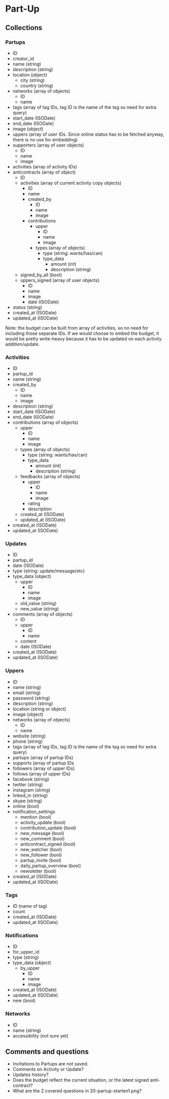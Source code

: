 Part-Up
=======

## Collections

### Partups
- ID
- creator_id
- name (string)
- description (string)
- location (object)
    - city (string)
    - country (string)
- networks (array of objects)
    - ID
    - name
- tags (array of tag IDs, tag ID is the name of the tag so need for extra query)
- start_date (ISODate)
- end_date (ISODate)
- image (object)
- uppers (array of user IDs. Since online status has to be fetched anyway, there is no use for embedding) 
- supporters (array of user objects)
    - ID
    - name
    - image
- activities (array of activity IDs)
- anticontracts (array of object)
    - ID
    - activities (array of current activity copy objects)
        - ID
        - name
        - created_by
            - ID
            - name
            - image
        - contributions
            - upper
                - ID
                - name
                - image
            - types (array of objects)
                - type (string: wants/has/can)
                - type_data
                    - amount (int)
                    - description (string) 
    - signed_by_all (bool)
    - uppers_signed (array of user objects)
        - ID
        - name
        - image
        - date (ISODate)
- status (string)
- created_at (ISODate)
- updated_at (ISODate)

Note: the budget can be built from array of activities, so no need for including those separate IDs.
If we would choose to embed the budget, it would be pretty write-heavy because it has to be updated on each activity addition/update.

### Activities
- ID
- partup_id
- name (string)
- created_by
    - ID
    - name
    - image
- description (string)
- start_date (ISODate)
- end_date (ISODate)
- contributions (array of objects)
    - upper
        - ID
        - name
        - image
    - types (array of objects)
        - type (string: wants/has/can)
        - type_data
            - amount (int)
            - description (string)
    - feedbacks (array of objects)
        - upper
            - ID
            - name
            - image
        - rating
        - description
    - created_at (ISODate)
    - updated_at (ISODate)
- created_at (ISODate)
- updated_at (ISODate)

### Updates
- ID
- partup_id
- date (ISODate)
- type (string: update/message/etc)
- type_data (object)
    - upper 
        - ID
        - name
        - image
    - old_value (string)
    - new_value (string)
- comments (array of objects)
    - ID
    - upper
        - ID
        - name
    - content
    - date (ISODate)
- created_at (ISODate)
- updated_at (ISODate)

### Uppers
- ID
- name (string)
- email (string)
- password (string)
- description (string)
- location (string or object)
- image (object)
- networks (array of objects)
    - ID
    - name
- website (string)
- phone (string)
- tags (array of tag IDs, tag ID is the name of the tag so need for extra query)
- partups (array of partup IDs)
- supports (array of partup IDs
- followers (array of upper IDs)
- follows (array of upper IDs)
- facebook (string)
- twitter (string)
- instagram (string)
- linked_in (string)
- skype (string)
- online (bool)
- notification_settings
    - mention (bool)
    - activity_update (bool)
    - contribution_update (bool)
    - new_message (bool)
    - new_comment (bool)
    - anticontract_signed (bool)
    - new_watcher (bool)
    - new_follower (bool)
    - partup_invite (bool)
    - daily_partup_overview (bool)
    - newsletter (bool)
- created_at (ISODate)
- updated_at (ISODate)

### Tags
- ID (name of tag)
- count
- created_at (ISODate)
- updated_at (ISODate)

### Notifications
- ID
- for_upper_id
- type (string)
- type_data (object)
    - by_upper
        - ID
        - name
        - image
- created_at (ISODate)
- updated_at (ISODate)
- new (bool)

### Networks
- ID
- name (string)
- accessibility (not sure yet)



## Comments and questions
- Invitations to Partups are not saved.
- Comments on Activity or Update?
- Updates history?
- Does the budget reflect the current situation, or the latest signed anti-contract? 
- What are the 2 covered questions in 20-partup-starten1.png? 
